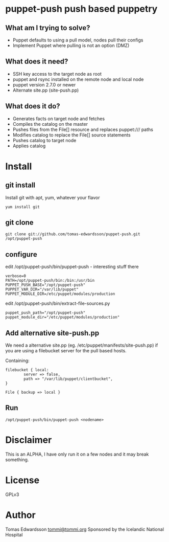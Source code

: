 puppet-push push based puppetry
===============================

What am I trying to solve?
--------------------------
* Puppet defaults to using a pull model, nodes pull their configs
* Implement Puppet where pulling is not an option (DMZ)

What does it need?
------------------
* SSH key access to the target node as root
* puppet and rsync installed on the remote node and local node
* puppet version 2.7.0 or newer
* Alternate site.pp (site-push.pp)


What does it do?
----------------
* Generates facts on target node and fetches
* Compiles the catalog on the master
* Pushes files from the File[] resource and replaces puppet:/// paths
* Modifies catalog to replace the File[] source statements
* Pushes catalog to target node
* Applies catalog



Install
=======
git install
-----------
Install git with apt, yum, whatever your flavor
```
yum install git
```

git clone
---------
```
git clone git://github.com/tomas-edwardsson/puppet-push.git /opt/puppet-push
```

configure
---------
edit /opt/puppet-push/bin/puppet-push - interesting stuff there
```
verbose=0
PATH=/opt/puppet-push/bin:/bin:/usr/bin
PUPPET_PUSH_BASE="/opt/puppet-push"
PUPPET_VAR_DIR="/var/lib/puppet"
PUPPET_MODULE_DIR=/etc/puppet/modules/production
```

edit /opt/puppet-push/bin/extract-file-sources.py
```
puppet_push_path="/opt/puppet-push"
puppet_module_dir="/etc/puppet/modules/production"
```

Add alternative site-push.pp
----------------------------
We need a alternative site.pp (eg. /etc/puppet/manifests/site-push.pp) if you are using a filebucket server for the pull
based hosts.

Containing:
```
filebucket { local:
        server => false,
        path => "/var/lib/puppet/clientbucket",
}

File { backup => local }
```

Run
---
```
/opt/puppet-push/bin/puppet-push <nodename>
```


Disclaimer
==========
This is an ALPHA, I have only run it on a few nodes and it may break something.

License
=======
GPLv3


Author
======
Tomas Edwardsson <tommi@tommi.org>
Sponsored by the Icelandic National Hospital



